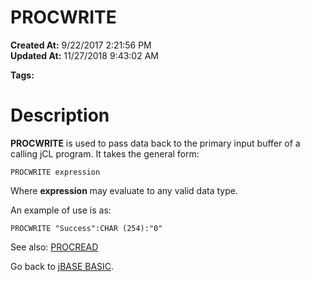 # PROCWRITE

**Created At:** 9/22/2017 2:21:56 PM  
**Updated At:** 11/27/2018 9:43:02 AM  

**Tags:**
<badge text='jbc' vertical='middle' />
<badge text='jcl' vertical='middle' />

# Description

**PROCWRITE** is used to pass data back to the primary input buffer of a calling jCL program. It takes the general form:

```
PROCWRITE expression
```

Where **expression** may evaluate to any valid data type.

An example of use is as:

```
PROCWRITE "Success":CHAR (254):"0"
```



See also: [PROCREAD](277635-procread)

Go back to [jBASE BASIC](263498-jbase-basic).
